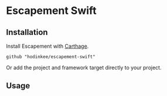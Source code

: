 # Escapement Swift

## Installation

Install Escapement with [Carthage](https://github.com/Carthage/Carthage).

```
github "hodinkee/escapement-swift"
```

Or add the project and framework target directly to your project.

## Usage
